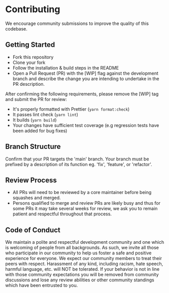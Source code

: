 # Contributing

We encourage community submissions to improve the quality of this codebase.

## Getting Started

* Fork this repository
* Clone your fork
* Follow the installation & build steps in the README
* Open a Pull Request (PR) with the [WIP] flag against the development branch and describe the change you are intending to undertake in the PR description. 

After confirming the following requirements, please remove the [WIP] tag and submit the PR for review:
* It's properly formatted with Prettier (`yarn format:check`)
* It passes lint check (`yarn lint`)
* It builds (`yarn build`)
* Your changes have sufficient test coverage (e.g regression tests have been added for bug fixes)

## Branch Structure

Confirm that your PR targets the 'main' branch. Your branch must be prefixed by a description of its function eg. 'fix', 'feature', or 'refactor'.

## Review Process
 
* All PRs will need to be reviewed by a core maintainer before being squashes
  and merged.
* Persons qualified to merge and review PRs are likely busy and thus for some PRs it may take several weeks for review, we ask you to remain patient and respectful throughout that process. 

## Code of Conduct

We maintain a polite and respectful development community and one which is welcoming of people from all backgrounds. As such, we invite all those who participate in our community to help us foster a safe and positive experience for everyone. We expect our community members to treat their peers with respect. Harassment of any kind, including racism, hate speech, harmful language, etc. will NOT be tolerated. If your behavior is not in line with those community expectations you will be removed from community discussions and lose any review abilities or other community standings which have been entrusted to you.